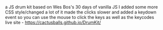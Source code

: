  a JS drum kit based on Wes Bos's 30 days of vanilla JS 
 I added some more CSS style/changed a lot of it 
 made the clicks slower and added a keydown event so you can use the mouse to click the keys as well as the keycodes 
   live site -  https://cactusballs.github.io/DrumKit/
